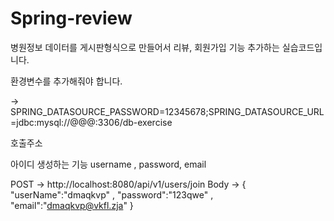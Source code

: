 # Spring-review
병원정보 데이터를 게시판형식으로 만들어서 리뷰, 회원가입 기능 추가하는 실습코드입니다.

환경변수를 추가해줘야 합니다.

-> SPRING_DATASOURCE_PASSWORD=12345678;SPRING_DATASOURCE_URL=jdbc:mysql://@@@:3306/db-exercise

호출주소

아이디 생성하는 기능 username , password, email

POST -> http://localhost:8080/api/v1/users/join
Body -> {
  "userName":"dmaqkvp" ,
  "password":"123qwe" ,
  "email":"dmaqkvp@vkfl.zja"
}
